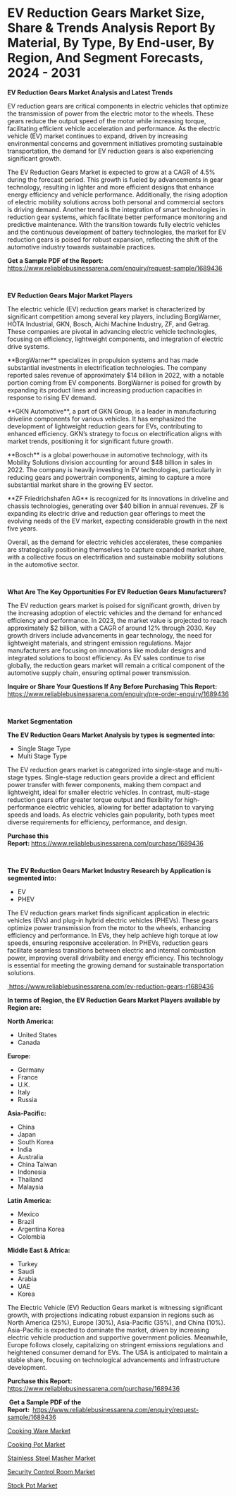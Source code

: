 <p><h1>EV Reduction Gears Market Size, Share & Trends Analysis Report By Material, By Type, By End-user, By Region, And Segment Forecasts, 2024 - 2031</h1></p><p><strong>EV Reduction Gears Market Analysis and Latest Trends</strong></p>
<p><p>EV reduction gears are critical components in electric vehicles that optimize the transmission of power from the electric motor to the wheels. These gears reduce the output speed of the motor while increasing torque, facilitating efficient vehicle acceleration and performance. As the electric vehicle (EV) market continues to expand, driven by increasing environmental concerns and government initiatives promoting sustainable transportation, the demand for EV reduction gears is also experiencing significant growth. </p><p>The EV Reduction Gears Market is expected to grow at a CAGR of 4.5% during the forecast period. This growth is fueled by advancements in gear technology, resulting in lighter and more efficient designs that enhance energy efficiency and vehicle performance. Additionally, the rising adoption of electric mobility solutions across both personal and commercial sectors is driving demand. Another trend is the integration of smart technologies in reduction gear systems, which facilitate better performance monitoring and predictive maintenance. With the transition towards fully electric vehicles and the continuous development of battery technologies, the market for EV reduction gears is poised for robust expansion, reflecting the shift of the automotive industry towards sustainable practices.</p></p>
<p><strong>Get a Sample PDF of the Report:&nbsp;</strong> <a href="https://www.reliablebusinessarena.com/enquiry/request-sample/1689436?utm_campaign=1694&utm_medium=2&utm_source=Github&utm_content=ia&utm_term=17102024&utm_id=ev-reduction-gears">https://www.reliablebusinessarena.com/enquiry/request-sample/1689436</a></p>
<p>&nbsp;</p>
<p><strong>EV Reduction Gears Major Market Players</strong></p>
<p><p>The electric vehicle (EV) reduction gears market is characterized by significant competition among several key players, including BorgWarner, HOTA Industrial, GKN, Bosch, Aichi Machine Industry, ZF, and Getrag. These companies are pivotal in advancing electric vehicle technologies, focusing on efficiency, lightweight components, and integration of electric drive systems.</p><p>**BorgWarner** specializes in propulsion systems and has made substantial investments in electrification technologies. The company reported sales revenue of approximately $14 billion in 2022, with a notable portion coming from EV components. BorgWarner is poised for growth by expanding its product lines and increasing production capacities in response to rising EV demand.</p><p>**GKN Automotive**, a part of GKN Group, is a leader in manufacturing driveline components for various vehicles. It has emphasized the development of lightweight reduction gears for EVs, contributing to enhanced efficiency. GKN’s strategy to focus on electrification aligns with market trends, positioning it for significant future growth.</p><p>**Bosch** is a global powerhouse in automotive technology, with its Mobility Solutions division accounting for around $48 billion in sales in 2022. The company is heavily investing in EV technologies, particularly in reducing gears and powertrain components, aiming to capture a more substantial market share in the growing EV sector.</p><p>**ZF Friedrichshafen AG** is recognized for its innovations in driveline and chassis technologies, generating over $40 billion in annual revenues. ZF is expanding its electric drive and reduction gear offerings to meet the evolving needs of the EV market, expecting considerable growth in the next five years.</p><p>Overall, as the demand for electric vehicles accelerates, these companies are strategically positioning themselves to capture expanded market share, with a collective focus on electrification and sustainable mobility solutions in the automotive sector.</p></p>
<p>&nbsp;</p>
<p><strong>What Are The Key Opportunities For EV Reduction Gears Manufacturers?</strong></p>
<p><p>The EV reduction gears market is poised for significant growth, driven by the increasing adoption of electric vehicles and the demand for enhanced efficiency and performance. In 2023, the market value is projected to reach approximately $2 billion, with a CAGR of around 12% through 2030. Key growth drivers include advancements in gear technology, the need for lightweight materials, and stringent emission regulations. Major manufacturers are focusing on innovations like modular designs and integrated solutions to boost efficiency. As EV sales continue to rise globally, the reduction gears market will remain a critical component of the automotive supply chain, ensuring optimal power transmission.</p></p>
<p><strong>Inquire or Share Your Questions If Any Before Purchasing This Report:</strong> <a href="https://www.reliablebusinessarena.com/enquiry/pre-order-enquiry/1689436?utm_campaign=1694&utm_medium=2&utm_source=Github&utm_content=ia&utm_term=17102024&utm_id=ev-reduction-gears">https://www.reliablebusinessarena.com/enquiry/pre-order-enquiry/1689436</a></p>
<p>&nbsp;</p>
<p><strong>Market Segmentation</strong></p>
<p><strong>The EV Reduction Gears Market Analysis by types is segmented into:</strong></p>
<p><ul><li>Single Stage Type</li><li>Multi Stage Type</li></ul></p>
<p><p>The EV reduction gears market is categorized into single-stage and multi-stage types. Single-stage reduction gears provide a direct and efficient power transfer with fewer components, making them compact and lightweight, ideal for smaller electric vehicles. In contrast, multi-stage reduction gears offer greater torque output and flexibility for high-performance electric vehicles, allowing for better adaptation to varying speeds and loads. As electric vehicles gain popularity, both types meet diverse requirements for efficiency, performance, and design.</p></p>
<p><strong>Purchase this Report:&nbsp;</strong><a href="https://www.reliablebusinessarena.com/purchase/1689436?utm_campaign=1694&utm_medium=2&utm_source=Github&utm_content=ia&utm_term=17102024&utm_id=ev-reduction-gears">https://www.reliablebusinessarena.com/purchase/1689436</a></p>
<p>&nbsp;</p>
<p><strong>The EV Reduction Gears Market Industry Research by Application is segmented into:</strong></p>
<p><ul><li>EV</li><li>PHEV</li></ul></p>
<p><p>The EV reduction gears market finds significant application in electric vehicles (EVs) and plug-in hybrid electric vehicles (PHEVs). These gears optimize power transmission from the motor to the wheels, enhancing efficiency and performance. In EVs, they help achieve high torque at low speeds, ensuring responsive acceleration. In PHEVs, reduction gears facilitate seamless transitions between electric and internal combustion power, improving overall drivability and energy efficiency. This technology is essential for meeting the growing demand for sustainable transportation solutions.</p></p>
<p><a href="https://www.reliablebusinessarena.com/ev-reduction-gears-r1689436?utm_campaign=1694&utm_medium=2&utm_source=Github&utm_content=ia&utm_term=17102024&utm_id=ev-reduction-gears">&nbsp;https://www.reliablebusinessarena.com/ev-reduction-gears-r1689436</a></p>
<p><strong>In terms of Region, the EV Reduction Gears Market Players available by Region are:</strong></p>
<p>
    <p> <strong> North America: </strong>
        <ul>
            <li>United States</li>
            <li>Canada</li>
        </ul>
        </p> 
    <p> <strong> Europe: </strong>
        <ul>
            <li>Germany</li>
            <li>France</li>
            <li>U.K.</li>
            <li>Italy</li>
            <li>Russia</li>
        </ul>
        </p> 
    <p> <strong> Asia-Pacific: </strong>
        <ul>
            <li>China</li>
            <li>Japan</li>
            <li>South Korea</li>
            <li>India</li>
            <li>Australia</li>
            <li>China Taiwan</li>
            <li>Indonesia</li>
            <li>Thailand</li>
            <li>Malaysia</li>
        </ul>
        </p> 
    <p> <strong> Latin America: </strong>
        <ul>
            <li>Mexico</li>
            <li>Brazil</li>
            <li>Argentina Korea</li>
            <li>Colombia</li>
        </ul>
        </p> 
    <p> <strong> Middle East & Africa: </strong>
        <ul>
            <li>Turkey</li>
            <li>Saudi</li>
            <li>Arabia</li>
            <li>UAE</li>
            <li>Korea</li>
        </ul>
    </p>
    </p>
<p><p>The Electric Vehicle (EV) Reduction Gears market is witnessing significant growth, with projections indicating robust expansion in regions such as North America (25%), Europe (30%), Asia-Pacific (35%), and China (10%). Asia-Pacific is expected to dominate the market, driven by increasing electric vehicle production and supportive government policies. Meanwhile, Europe follows closely, capitalizing on stringent emissions regulations and heightened consumer demand for EVs. The USA is anticipated to maintain a stable share, focusing on technological advancements and infrastructure development.</p></p>
<p><strong>Purchase this Report: </strong><a href="https://www.reliablebusinessarena.com/purchase/1689436?utm_campaign=1694&utm_medium=2&utm_source=Github&utm_content=ia&utm_term=17102024&utm_id=ev-reduction-gears">https://www.reliablebusinessarena.com/purchase/1689436</a></p>
<p>&nbsp;<strong>Get a Sample PDF of the Report:&nbsp;&nbsp;</strong><a href="https://www.reliablebusinessarena.com/enquiry/request-sample/1689436?utm_campaign=1694&utm_medium=2&utm_source=Github&utm_content=ia&utm_term=17102024&utm_id=ev-reduction-gears">https://www.reliablebusinessarena.com/enquiry/request-sample/1689436</a></p>
<p><strong></strong></p>
<p><p><a href="https://www.linkedin.com/pulse/cooking-ware-market-segmentation-in-depth-analysis-online-salesoffline-faojc?utm_campaign=1694&utm_medium=2&utm_source=Github&utm_content=ia&utm_term=17102024&utm_id=ev-reduction-gears">Cooking Ware Market</a></p><p><a href="https://www.linkedin.com/pulse/strategic-insights-global-cooking-pot-market-trends-2024--05bqc?utm_campaign=1694&utm_medium=2&utm_source=Github&utm_content=ia&utm_term=17102024&utm_id=ev-reduction-gears">Cooking Pot Market</a></p><p><a href="https://www.linkedin.com/pulse/stainless-steel-masher-market-emerging-trends-future-prospects-blrac?utm_campaign=1694&utm_medium=2&utm_source=Github&utm_content=ia&utm_term=17102024&utm_id=ev-reduction-gears">Stainless Steel Masher Market</a></p><p><a href="https://issuu.com/reportprime-2/docs/security-control-room-market-size-2_5be879ceed098d?utm_campaign=1694&utm_medium=2&utm_source=Github&utm_content=ia&utm_term=17102024&utm_id=ev-reduction-gears">Security Control Room Market</a></p><p><a href="https://www.linkedin.com/pulse/stock-pot-market-ecosystem-competitive-landscape-strategic-outlook-ngffc?utm_campaign=1694&utm_medium=2&utm_source=Github&utm_content=ia&utm_term=17102024&utm_id=ev-reduction-gears">Stock Pot Market</a></p></p>